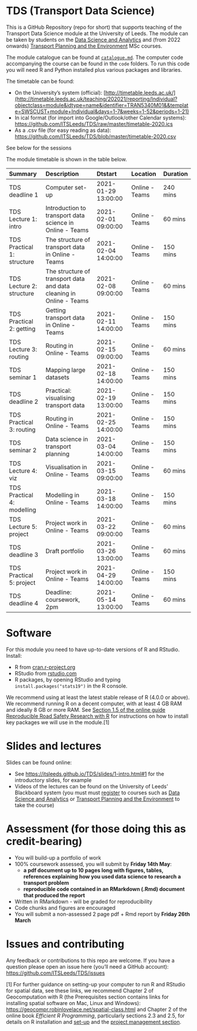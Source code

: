 
<!-- README.md is generated from README.Rmd. Please edit that file -->

# TDS (Transport Data Science)

This is a GitHub Repository (repo for short) that supports teaching of
the Transport Data Science module at the University of Leeds. The module
can be taken by students on the [Data Science and
Analytics](https://courses.leeds.ac.uk/i071/data-science-and-analytics-msc)
and (from 2022 onwards) [Transport Planning and the
Environment](https://courses.leeds.ac.uk/a386/transport-planning-and-the-environment-msc)
MSc courses.

The module catalogue can be found at
[`catalogue.md`](https://github.com/ITSLeeds/TDS/blob/master/catalogue.md).
The computer code accompanying the course can be found in the `code`
folders. To run this code you will need R and Python installed plus
various packages and libraries.
<!-- This software has been packaged-up into a docker container to ease teaching. -->

The timetable can be found:

-   On the University’s system (official):
    [http://timetable.leeds.ac.uk/](http://timetable.leeds.ac.uk/teaching/202021/reporting/Individual?objectclass=module&idtype=name&identifier=TRAN5340M01&&template=SWSCUST+module+Individual&days=1-7&weeks=1-52&periods=1-21)
-   In ical format (for import into Google/Outlook/other Calendar
    systems):
    <https://github.com/ITSLeeds/TDS/raw/master/timetable-2020.ics>
-   As a .csv file (for easy reading as data):
    <https://github.com/ITSLeeds/TDS/blob/master/timetable-2020.csv>

See below for the sessions

The module timetable is shown in the table below.

| Summary                    | Description                                                         | Dtstart             | Location       | Duration |
|:---------------------------|:--------------------------------------------------------------------|:--------------------|:---------------|:---------|
| TDS deadline 1             | Computer set-up                                                     | 2021-01-29 13:00:00 | Online - Teams | 240 mins |
| TDS Lecture 1: intro       | Introduction to transport data science in Online - Teams            | 2021-02-01 09:00:00 | Online - Teams | 60 mins  |
| TDS Practical 1: structure | The structure of transport data in Online - Teams                   | 2021-02-04 14:00:00 | Online - Teams | 150 mins |
| TDS Lecture 2: structure   | The structure of transport data and data cleaning in Online - Teams | 2021-02-08 09:00:00 | Online - Teams | 60 mins  |
| TDS Practical 2: getting   | Getting transport data in Online - Teams                            | 2021-02-11 14:00:00 | Online - Teams | 150 mins |
| TDS Lecture 3: routing     | Routing in Online - Teams                                           | 2021-02-15 09:00:00 | Online - Teams | 60 mins  |
| TDS seminar 1              | Mapping large datasets                                              | 2021-02-18 14:00:00 | Online - Teams | 150 mins |
| TDS deadline 2             | Practical: visualising transport data                               | 2021-02-19 13:00:00 | Online - Teams | 150 mins |
| TDS Practical 3: routing   | Routing in Online - Teams                                           | 2021-02-25 14:00:00 | Online - Teams | 150 mins |
| TDS seminar 2              | Data science in transport planning                                  | 2021-03-04 14:00:00 | Online - Teams | 150 mins |
| TDS Lecture 4: viz         | Visualisation in Online - Teams                                     | 2021-03-15 09:00:00 | Online - Teams | 60 mins  |
| TDS Practical 4: modelling | Modelling in Online - Teams                                         | 2021-03-18 14:00:00 | Online - Teams | 150 mins |
| TDS Lecture 5: project     | Project work in Online - Teams                                      | 2021-03-22 09:00:00 | Online - Teams | 60 mins  |
| TDS deadline 3             | Draft portfolio                                                     | 2021-03-26 13:00:00 | Online - Teams | 60 mins  |
| TDS Practical 5: project   | Project work in Online - Teams                                      | 2021-04-29 14:00:00 | Online - Teams | 150 mins |
| TDS deadline 4             | Deadline: coursework, 2pm                                           | 2021-05-14 13:00:00 | Online - Teams | 60 mins  |

<!-- # References -->
<!-- To access references collected for this course (and contribute more if you want), you can join the 'tds' Zotero group: https://www.zotero.org/groups/956304/tds -->

# Software

For this module you need to have up-to-date versions of R and RStudio.
Install:

-   R from [cran.r-project.org](https://cran.r-project.org/)
-   RStudio from
    [rstudio.com](https://rstudio.com/products/rstudio/download/#download)
-   R packages, by opening RStudio and typing
    `install.packages("stats19")` in the R console.

We recommend using at least the latest stable release of R (4.0.0 or
above). We recommend running R on a decent computer, with at least 4 GB
RAM and ideally 8 GB or more RAM. See [Section 1.5 of the online guide
Reproducible Road Safety Research with
R](https://itsleeds.github.io/rrsrr/introduction.html#installing-r-and-rstudio)
for instructions on how to install key packages we will use in the
module.[1]

<!-- ## Course locations -->
<!-- See the image below for the course locations and the following links: -->
<!-- The lectures will be in the Business School Maurice Keyworth SR (1.15): http://students.leeds.ac.uk/room/1-01-087-2730-01-115 -->
<!-- The practicals will be in the West Teaching Lab Cluster (B.16): http://it.leeds.ac.uk/site/custom_scripts/clusters.php -->

# Slides and lectures

Slides can be found online:

-   See <https://itsleeds.github.io/TDS/slides/1-intro.html#1> for the
    introductory slides, for example
-   Videos of the lectures can be found on the University of Leeds’
    Blackboard system (you must must
    [register](https://www.leeds.ac.uk/info/101040/applying/86/how_to_apply_for_masters_courses)
    to courses such as [Data Science and
    Analytics](https://courses.leeds.ac.uk/i071/data-science-and-analytics-msc)
    or [Transport Planning and the
    Environment](https://courses.leeds.ac.uk/a386/transport-planning-and-the-environment-msc)
    to take the course)

# Assessment (for those doing this as credit-bearing)

-   You will build-up a portfolio of work
-   100% coursework assessed, you will submit by **Friday 14th May**:
    -   **a pdf document up to 10 pages long with figures, tables,
        references explaining how you used data science to research a
        transport problem**
    -   **reproducible code contained in an RMarkdown (.Rmd) document
        that produced the report**
-   Written in RMarkdown - will be graded for reproducibility
-   Code chunks and figures are encouraged
-   You will submit a non-assessed 2 page pdf + Rmd report by **Friday
    26th March**

# Issues and contributing

Any feedback or contributions to this repo are welcome. If you have a
question please open an issue here (you’ll need a GitHub account):
<https://github.com/ITSLeeds/TDS/issues>

<!-- # Data -->
<!-- Data for course can be accessed from the repos [Releases](https://github.com/ITSLeeds/TDS/releases) page. -->
<!-- You can, for example, download and unzip the data folder in a local version of the repo (accessed by downloading and unzipp https://github.com/ITSLeeds/TDS/archive/master.zip ) with the following R commands: -->
<!-- If you want to be clever you can use the piggyback package: -->
<!-- # Other projects -->
<!-- - A book on R for Geocomputation: https://github.com/Robinlovelace/geocompr -->
<!-- - A Python package for OSM data analysis: https://github.com/gboeing/osmnx -->
<!-- # Building the website -->
<!-- To publish the slides and other content online, the following commands were used: -->

[1]  For further guidance on setting-up your computer to run R and
RStudio for spatial data, see these links, we recommend Chapter 2 of
Geocomputation with R (the Prerequisites section contains links for
installing spatial software on Mac, Linux and Windows):
<https://geocompr.robinlovelace.net/spatial-class.html> and Chapter 2 of
the online book *Efficient R Programming*, particularly sections 2.3 and
2.5, for details on R installation and
[set-up](https://csgillespie.github.io/efficientR/set-up.html) and the
[project management
section](https://csgillespie.github.io/efficientR/set-up.html#project-management).
